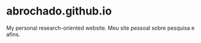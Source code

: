 # abrochado.github.io
My personal research-oriented website. Meu site pessoal sobre pesquisa e afins.

